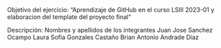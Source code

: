 Objetivo del ejercicio: 
“Aprendizaje de GitHub en el curso LSIII 2023-01 y elaboracion del template del proyecto final“ 

Descripción: Nombres y apellidos de los integrantes 
Juan Jose Sanchez Ocampo 
Laura Sofia Gonzales Castaño 
Brian Antonio Andrade Diaz
